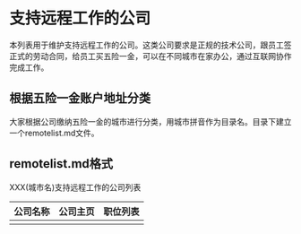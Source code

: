 # 支持远程工作的公司

本列表用于维护支持远程工作的公司。这类公司要求是正规的技术公司，跟员工签正式的劳动合同，给员工买五险一金，可以在不同城市在家办公，通过互联网协作完成工作。

## 根据五险一金账户地址分类

大家根据公司缴纳五险一金的城市进行分类，用城市拼音作为目录名。目录下建立一个remotelist.md文件。

## remotelist.md格式

XXX(城市名)支持远程工作的公司列表

| 公司名称 | 公司主页 | 职位列表 |
| --- | --- | --- |
|  |  |  |